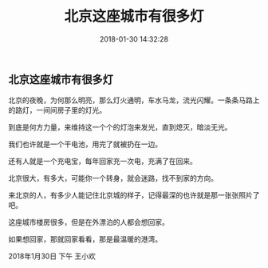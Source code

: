﻿---
title: "北京这座城市有很多灯"
catalog: true
date: 2018-01-30 14:32:28
subtitle:
header-img: "/img/header_img/beijing-yejing.jpg"
categories:
- 人生感悟
tags:
- 随笔
---

## 北京这座城市有很多灯

   北京的夜晚，为何那么明亮，那么灯火通明，车水马龙，流光闪耀。一条条马路上的路灯，一间间房子里的灯光。
    
   到底是何方力量，来维持这一个个的灯泡来发光，直到熄灭，暗淡无光。
   
   我们也许就是一个干电池，用完了就被扔在一边。
    
   还有人就是一个充电宝，每年回家充一次电，充满了在回来。
    
   北京很大，有多大，可能你一个转身，就会迷路，找不到家的方向。
    
   来北京的人，有多少人能记住北京城的样子，记得最深的也许就是那一张张照片了吧。
    
   这座城市楼房很多，但是在外漂泊的人都会想回家。
    
   如果想回家，那就回家看看，那是最温暖的港湾。
    
    
2018年1月30日 下午
王小欢

